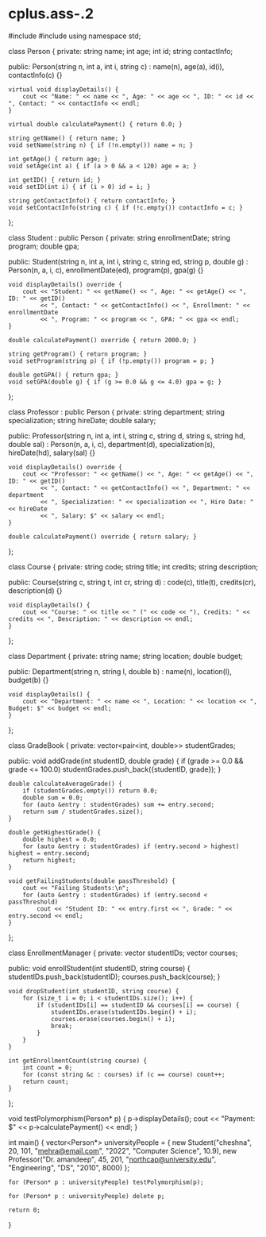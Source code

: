 # cplus.ass-.2
#include <iostream>
#include <vector>
using namespace std;

class Person {
private:
    string name;
    int age;
    int id;
    string contactInfo;

public:
    Person(string n, int a, int i, string c) : name(n), age(a), id(i), contactInfo(c) {}

    virtual void displayDetails() {
        cout << "Name: " << name << ", Age: " << age << ", ID: " << id << ", Contact: " << contactInfo << endl;
    }

    virtual double calculatePayment() { return 0.0; }

    string getName() { return name; }
    void setName(string n) { if (!n.empty()) name = n; }

    int getAge() { return age; }
    void setAge(int a) { if (a > 0 && a < 120) age = a; }

    int getID() { return id; }
    void setID(int i) { if (i > 0) id = i; }

    string getContactInfo() { return contactInfo; }
    void setContactInfo(string c) { if (!c.empty()) contactInfo = c; }
};

class Student : public Person {
private:
    string enrollmentDate;
    string program;
    double gpa;

public:
    Student(string n, int a, int i, string c, string ed, string p, double g)
        : Person(n, a, i, c), enrollmentDate(ed), program(p), gpa(g) {}

    void displayDetails() override {
        cout << "Student: " << getName() << ", Age: " << getAge() << ", ID: " << getID()
             << ", Contact: " << getContactInfo() << ", Enrollment: " << enrollmentDate
             << ", Program: " << program << ", GPA: " << gpa << endl;
    }

    double calculatePayment() override { return 2000.0; }

    string getProgram() { return program; }
    void setProgram(string p) { if (!p.empty()) program = p; }

    double getGPA() { return gpa; }
    void setGPA(double g) { if (g >= 0.0 && g <= 4.0) gpa = g; }
};

class Professor : public Person {
private:
    string department;
    string specialization;
    string hireDate;
    double salary;

public:
    Professor(string n, int a, int i, string c, string d, string s, string hd, double sal)
        : Person(n, a, i, c), department(d), specialization(s), hireDate(hd), salary(sal) {}

    void displayDetails() override {
        cout << "Professor: " << getName() << ", Age: " << getAge() << ", ID: " << getID()
             << ", Contact: " << getContactInfo() << ", Department: " << department
             << ", Specialization: " << specialization << ", Hire Date: " << hireDate
             << ", Salary: $" << salary << endl;
    }

    double calculatePayment() override { return salary; }
};

class Course {
private:
    string code;
    string title;
    int credits;
    string description;

public:
    Course(string c, string t, int cr, string d) : code(c), title(t), credits(cr), description(d) {}

    void displayDetails() {
        cout << "Course: " << title << " (" << code << "), Credits: " << credits << ", Description: " << description << endl;
    }
};

class Department {
private:
    string name;
    string location;
    double budget;

public:
    Department(string n, string l, double b) : name(n), location(l), budget(b) {}

    void displayDetails() {
        cout << "Department: " << name << ", Location: " << location << ", Budget: $" << budget << endl;
    }
};

class GradeBook {
private:
    vector<pair<int, double>> studentGrades;

public:
    void addGrade(int studentID, double grade) {
        if (grade >= 0.0 && grade <= 100.0) studentGrades.push_back({studentID, grade});
    }

    double calculateAverageGrade() {
        if (studentGrades.empty()) return 0.0;
        double sum = 0.0;
        for (auto &entry : studentGrades) sum += entry.second;
        return sum / studentGrades.size();
    }

    double getHighestGrade() {
        double highest = 0.0;
        for (auto &entry : studentGrades) if (entry.second > highest) highest = entry.second;
        return highest;
    }

    void getFailingStudents(double passThreshold) {
        cout << "Failing Students:\n";
        for (auto &entry : studentGrades) if (entry.second < passThreshold)
            cout << "Student ID: " << entry.first << ", Grade: " << entry.second << endl;
    }
};

class EnrollmentManager {
private:
    vector<int> studentIDs;
    vector<string> courses;

public:
    void enrollStudent(int studentID, string course) {
        studentIDs.push_back(studentID);
        courses.push_back(course);
    }

    void dropStudent(int studentID, string course) {
        for (size_t i = 0; i < studentIDs.size(); i++) {
            if (studentIDs[i] == studentID && courses[i] == course) {
                studentIDs.erase(studentIDs.begin() + i);
                courses.erase(courses.begin() + i);
                break;
            }
        }
    }

    int getEnrollmentCount(string course) {
        int count = 0;
        for (const string &c : courses) if (c == course) count++;
        return count;
    }
};

void testPolymorphism(Person* p) {
    p->displayDetails();
    cout << "Payment: $" << p->calculatePayment() << endl;
}

int main() {
    vector<Person*> universityPeople = {
        new Student("cheshna", 20, 101, "mehra@email.com", "2022", "Computer Science", 10.9),
        new Professor("Dr. amandeep", 45, 201, "northcap@university.edu", "Engineering", "DS", "2010", 8000)
    };

    for (Person* p : universityPeople) testPolymorphism(p);

    for (Person* p : universityPeople) delete p;

    return 0;
}

